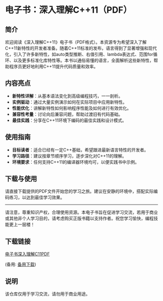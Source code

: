 # 电子书：深入理解C++11（PDF）

## 简介

欢迎阅读《深入理解C++11》电子书（PDF格式）。本资源专为希望深入了解C++11新特性的开发者准备。随着C++11标准的发布，语言得到了显著增强和现代化，引入了许多新特性，如auto类型推断、右值引用、lambda表达式、范围for循环、以及更多标准化库特性等。本书以通俗易懂的语言，全面解析这些新特性，帮助程序员更好地利用C++11提升代码质量和效率。

## 内容亮点

- **新特性详解**：从基本语法变化到高级编程技巧，一一剖析。
- **实例驱动**：通过大量实例演示如何在实际项目中应用新特性。
- **性能优化**：讲解新特性如何影响程序性能及如何进行有效优化。
- **兼容性考量**：讨论向后兼容问题，帮助过渡旧有代码基础。
- **最佳实践**：分享在C++11环境下编码的最佳实践和设计模式。

## 使用指南

- **目标读者**：适合已经有一定C++基础，希望跟进最新语言特性的开发者。
- **学习路径**：建议按章节顺序学习，逐步深化对C++11的理解。
- **环境要求**：任何支持C++11的编译器环境均可，以便实践书中示例。

## 下载与使用

请直接下载提供的PDF文件开始您的学习之旅。建议在安静的环境中，搭配实际编码练习，以达到最佳学习效果。

---

请注意，尊重知识产权，合理使用资源。本电子书旨在促进学习交流，若用于商业或其他非个人学习目的，请考虑购买正版书籍以支持作者。祝您学习愉快，编程技能更上一层楼！

## 下载链接
[电子书深入理解C11PDF](https://pan.quark.cn/s/65b17879da36) 

(备用: [备用下载](https://pan.baidu.com/s/1o8XKBsq4US87BKzxUb_k9Q?pwd=1234))

## 说明

该仓库仅用于学习交流，请勿用于商业用途。
